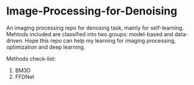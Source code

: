 # Image-Processing-for-Denoising

An imaging processing repo for denosing task, mainly for self-learning. Mehtods included are classified into two groups: model-based and data-driven. Hope this repo can help my learning for imaging processing, optimization and deep learning.

Methods check-list:
1. BM3D
2. FFDNet
